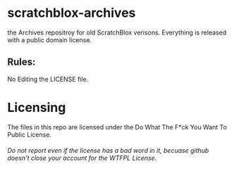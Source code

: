 # scratchblox-archives
the Archives repositroy for old ScratchBlox verisons. Everything is released with a public domain license.


## Rules:
No Editing the LICENSE file.

# Licensing
The files in this repo are licensed under the Do What The F*ck You Want To Public License.

###### Do not report even if the license has a bad word in it, becuase github doesn't close your account for the WTFPL License.
